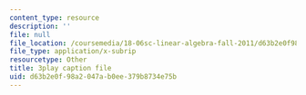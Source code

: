 ```yaml
---
content_type: resource
description: ''
file: null
file_location: /coursemedia/18-06sc-linear-algebra-fall-2011/d63b2e0f98a2047ab0ee379b8734e75b_vF7eyJ2g3kU.srt
file_type: application/x-subrip
resourcetype: Other
title: 3play caption file
uid: d63b2e0f-98a2-047a-b0ee-379b8734e75b
---
```

